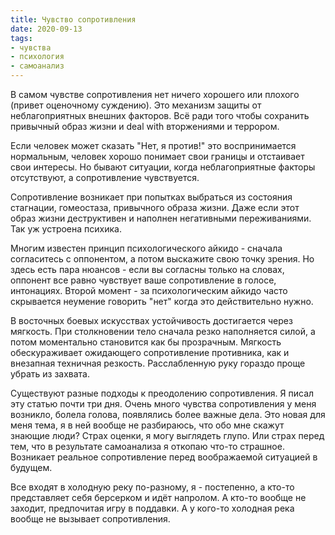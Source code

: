 ```yaml
---
title: Чувство сопротивления
date: 2020-09-13
tags:
- чувства
- психология
- самоанализ
---
```

В самом чувстве сопротивления нет ничего хорошего или плохого (привет оценочному суждению). Это механизм защиты от неблагоприятных внешних факторов. Всё ради того чтобы сохранить привычный образ жизни и deal with вторжениями и террором.

Если человек может сказать "Нет, я против!" это воспринимается нормальным, человек хорошо понимает свои границы и отстаивает свои интересы. Но бывают ситуации, когда неблагоприятные факторы отсутствуют, а сопротивление чувствуется.

Сопротивление возникает при попытках выбраться из состояния стагнации, гомеостаза, привычного образа жизни. Даже если этот образ жизни деструктивен и наполнен негативными переживаниями. Так уж устроена психика.

Многим известен принцип психологического айкидо - сначала согласитесь с оппонентом, а потом выскажите свою точку зрения. Но здесь есть пара нюансов - если вы согласны только на словах, оппонент все равно чувствует ваше сопротивление в голосе, интонациях. Второй момент - за психологическим айкидо часто скрывается неумение говорить "нет" когда это действительно нужно.

В восточных боевых искусствах устойчивость достигается через мягкость. При столкновении тело сначала резко наполняется силой, а потом моментально становится как бы прозрачным. Мягкость обескураживает ожидающего сопротивление противника, как и внезапная техничная резкость. Расслабленную руку гораздо проще убрать из захвата.

Существуют разные подходы к преодолению сопротивления. Я писал эту статью почти три дня. Очень много чувства сопротивления у меня возникло, болела голова, появлялись более важные дела. Это новая для меня тема, я в ней вообще не разбираюсь, что обо мне скажут знающие люди? Страх оценки, я могу выглядеть глупо. Или страх перед тем, что в результате самоанализа я откопаю что-то страшное. Возникает реальное сопротивление перед воображаемой ситуацией в будущем. 

Все входят в холодную реку по-разному, я - постепенно, а кто-то представляет себя берсерком и идёт напролом. А кто-то вообще не заходит, предпочитая игру в поддавки. А у кого-то холодная река вообще не вызывает сопротивления.
